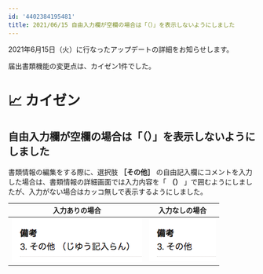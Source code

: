 ```yaml
---
id: '4402384195481'
title: 2021/06/15 自由入力欄が空欄の場合は「（）」を表示しないようにしました
---
```

2021年6月15日（火）に行なったアップデートの詳細をお知らせします。

届出書類機能の変更点は、カイゼン1件でした。

# 📈 カイゼン

## 自由入力欄が空欄の場合は「（）」を表示しないようにしました

書類情報の編集をする際に、選択肢 **［その他］** の自由記入欄にコメントを入力した場合は、書類情報の詳細画面では入力内容を「 **（）** 」で囲むようにしましたが、入力がない場合はカッコ無しで表示するようにしました。

| 入力ありの場合 | 入力なしの場合 |
| --- | --- |
| ![](./92ffd063-e579-4991-a5b9-8f98b800aeee-1920x650r.png) | ![](./b929ea01-938d-4d28-805b-52b5a297f143-1920x1215r.png) |
